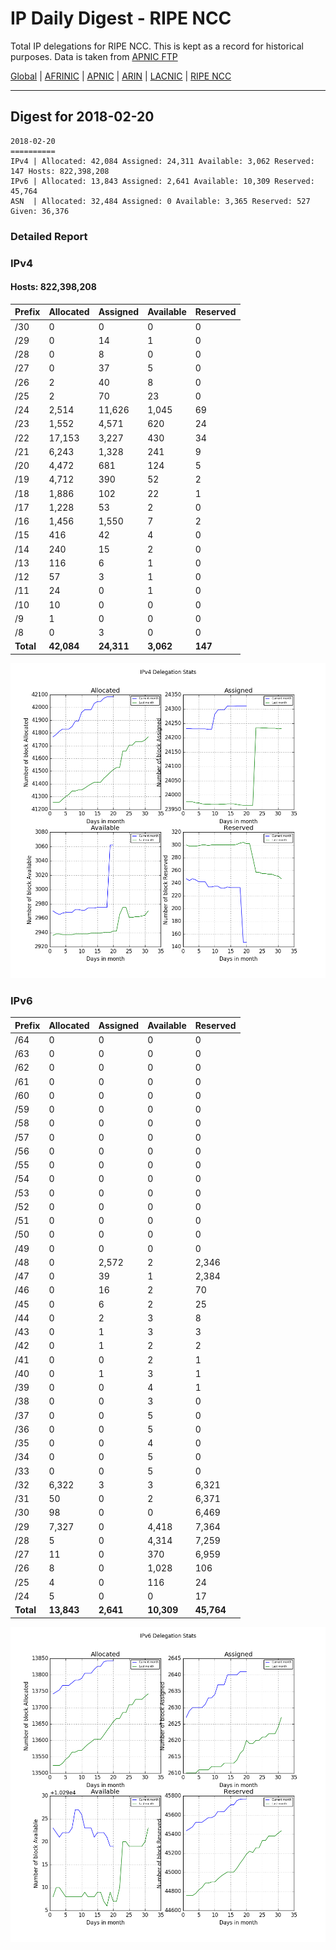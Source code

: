 # IP Daily Digest - RIPE NCC

Total IP delegations for RIPE NCC. This is kept as a record for historical purposes. Data is taken from [APNIC FTP](https://ftp.apnic.net/)

[Global](https://github.com/csmets/IP-Daily-Digest) | [AFRINIC](https://github.com/csmets/IP-Daily-Digest/tree/master/archives/AFRINIC) | [APNIC](https://github.com/csmets/IP-Daily-Digest/tree/master/archives/APNIC) | [ARIN](https://github.com/csmets/IP-Daily-Digest/tree/master/archives/ARIN) | [LACNIC](https://github.com/csmets/IP-Daily-Digest/tree/master/archives/LACNIC) | [RIPE NCC](https://github.com/csmets/IP-Daily-Digest/tree/master/archives/RIPE_NCC)

---

## Digest for 2018-02-20
```
2018-02-20
==========
IPv4 | Allocated: 42,084 Assigned: 24,311 Available: 3,062 Reserved: 147 Hosts: 822,398,208
IPv6 | Allocated: 13,843 Assigned: 2,641 Available: 10,309 Reserved: 45,764
ASN  | Allocated: 32,484 Assigned: 0 Available: 3,365 Reserved: 527 Given: 36,376
```

### Detailed Report

### IPv4

#### Hosts: **822,398,208**

| Prefix | Allocated | Assigned | Available | Reserved |
| ----- | ----- | ----- | ----- | ----- |
| /30 | 0 | 0 | 0 | 0 |
| /29 | 0 | 14 | 1 | 0 |
| /28 | 0 | 8 | 0 | 0 |
| /27 | 0 | 37 | 5 | 0 |
| /26 | 2 | 40 | 8 | 0 |
| /25 | 2 | 70 | 23 | 0 |
| /24 | 2,514 | 11,626 | 1,045 | 69 |
| /23 | 1,552 | 4,571 | 620 | 24 |
| /22 | 17,153 | 3,227 | 430 | 34 |
| /21 | 6,243 | 1,328 | 241 | 9 |
| /20 | 4,472 | 681 | 124 | 5 |
| /19 | 4,712 | 390 | 52 | 2 |
| /18 | 1,886 | 102 | 22 | 1 |
| /17 | 1,228 | 53 | 2 | 0 |
| /16 | 1,456 | 1,550 | 7 | 2 |
| /15 | 416 | 42 | 4 | 0 |
| /14 | 240 | 15 | 2 | 0 |
| /13 | 116 | 6 | 1 | 0 |
| /12 | 57 | 3 | 1 | 0 |
| /11 | 24 | 0 | 1 | 0 |
| /10 | 10 | 0 | 0 | 0 |
| /9 | 1 | 0 | 0 | 0 |
| /8 | 0 | 3 | 0 | 0 |
| **Total** | **42,084** | **24,311** | **3,062** | **147** |

![ipv4-stats](ipv4-figure.png)

### IPv6

| Prefix | Allocated | Assigned | Available | Reserved |
| ----- | ----- | ----- | ----- | ----- |
| /64 | 0 | 0 | 0 | 0 |
| /63 | 0 | 0 | 0 | 0 |
| /62 | 0 | 0 | 0 | 0 |
| /61 | 0 | 0 | 0 | 0 |
| /60 | 0 | 0 | 0 | 0 |
| /59 | 0 | 0 | 0 | 0 |
| /58 | 0 | 0 | 0 | 0 |
| /57 | 0 | 0 | 0 | 0 |
| /56 | 0 | 0 | 0 | 0 |
| /55 | 0 | 0 | 0 | 0 |
| /54 | 0 | 0 | 0 | 0 |
| /53 | 0 | 0 | 0 | 0 |
| /52 | 0 | 0 | 0 | 0 |
| /51 | 0 | 0 | 0 | 0 |
| /50 | 0 | 0 | 0 | 0 |
| /49 | 0 | 0 | 0 | 0 |
| /48 | 0 | 2,572 | 2 | 2,346 |
| /47 | 0 | 39 | 1 | 2,384 |
| /46 | 0 | 16 | 2 | 70 |
| /45 | 0 | 6 | 2 | 25 |
| /44 | 0 | 2 | 3 | 8 |
| /43 | 0 | 1 | 3 | 3 |
| /42 | 0 | 1 | 2 | 2 |
| /41 | 0 | 0 | 2 | 1 |
| /40 | 0 | 1 | 3 | 1 |
| /39 | 0 | 0 | 4 | 1 |
| /38 | 0 | 0 | 3 | 0 |
| /37 | 0 | 0 | 5 | 0 |
| /36 | 0 | 0 | 5 | 0 |
| /35 | 0 | 0 | 4 | 0 |
| /34 | 0 | 0 | 5 | 0 |
| /33 | 0 | 0 | 5 | 0 |
| /32 | 6,322 | 3 | 3 | 6,321 |
| /31 | 50 | 0 | 2 | 6,371 |
| /30 | 98 | 0 | 0 | 6,469 |
| /29 | 7,327 | 0 | 4,418 | 7,364 |
| /28 | 5 | 0 | 4,314 | 7,259 |
| /27 | 11 | 0 | 370 | 6,959 |
| /26 | 8 | 0 | 1,028 | 106 |
| /25 | 4 | 0 | 116 | 24 |
| /24 | 5 | 0 | 0 | 17 |
| **Total** | **13,843** | **2,641** | **10,309** | **45,764** |

![ipv6-stats](ipv6-figure.png)